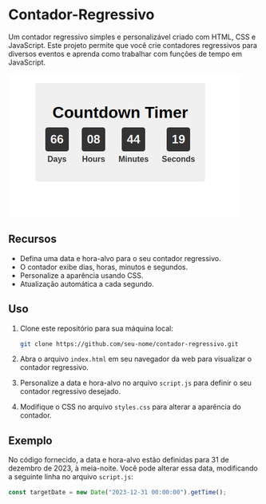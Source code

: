 # Contador-Regressivo
Um contador regressivo simples e personalizável criado com HTML, CSS e JavaScript. Este projeto permite que você crie contadores regressivos para diversos eventos e aprenda como trabalhar com funções de tempo em JavaScript.

![Contador Regressivo](Screenshot.png)

## Recursos

- Defina uma data e hora-alvo para o seu contador regressivo.
- O contador exibe dias, horas, minutos e segundos.
- Personalize a aparência usando CSS.
- Atualização automática a cada segundo.

## Uso

1. Clone este repositório para sua máquina local:

    ```bash
    git clone https://github.com/seu-nome/contador-regressivo.git
    ```

2. Abra o arquivo `index.html` em seu navegador da web para visualizar o contador regressivo.

3. Personalize a data e hora-alvo no arquivo `script.js` para definir o seu contador regressivo desejado.

4. Modifique o CSS no arquivo `styles.css` para alterar a aparência do contador.

## Exemplo

No código fornecido, a data e hora-alvo estão definidas para 31 de dezembro de 2023, à meia-noite. Você pode alterar essa data, modificando a seguinte linha no arquivo `script.js`:

```javascript
const targetDate = new Date("2023-12-31 00:00:00").getTime();
